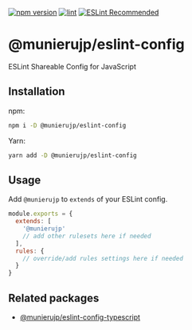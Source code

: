 [![npm version](https://badge.fury.io/js/%40munierujp%2Feslint-config.svg)](https://badge.fury.io/js/%40munierujp%2Feslint-config)
[![lint](https://github.com/munierujp/eslint-config/actions/workflows/lint.yml/badge.svg)](https://github.com/munierujp/eslint-config/actions/workflows/lint.yml)
[![ESLint Recommended](https://img.shields.io/badge/eslint-recommended-%234B32C3)](https://github.com/eslint-recommended)

# @munierujp/eslint-config

ESLint Shareable Config for JavaScript

## Installation

npm:

```sh
npm i -D @munierujp/eslint-config
```

Yarn:

```sh
yarn add -D @munierujp/eslint-config
```

## Usage

Add `@munierujp` to `extends` of your ESLint config.

```js
module.exports = {
  extends: [
    '@munierujp'
    // add other rulesets here if needed
  ],
  rules: {
    // override/add rules settings here if needed
  }
}
```

## Related packages

- [@munierujp/eslint-config-typescript](https://www.npmjs.com/package/@munierujp/eslint-config-typescript)

